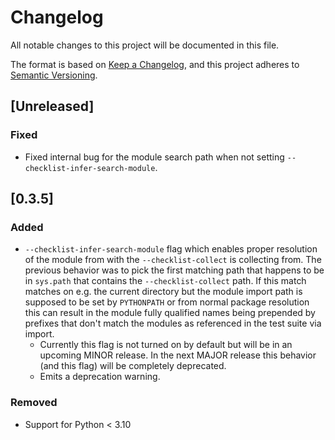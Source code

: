 # Changelog

All notable changes to this project will be documented in this file.

The format is based on [Keep a Changelog](https://keepachangelog.com/en/1.1.0/),
and this project adheres to [Semantic Versioning](https://semver.org/spec/v2.0.0.html).

## [Unreleased]

### Fixed

- Fixed internal bug for the module search path when not setting
  `--checklist-infer-search-module`.

## [0.3.5]

### Added

- `--checklist-infer-search-module` flag which enables proper
  resolution of the module from with the `--checklist-collect` is
  collecting from. The previous behavior was to pick the first
  matching path that happens to be in `sys.path` that contains the
  `--checklist-collect` path. If this match matches on e.g. the
  current directory but the module import path is supposed to be set
  by `PYTHONPATH` or from normal package resolution this can result in
  the module fully qualified names being prepended by prefixes that
  don't match the modules as referenced in the test suite via import.
  - Currently this flag is not turned on by default but will be in an
    upcoming MINOR release. In the next MAJOR release this behavior
    (and this flag) will be completely deprecated.
  - Emits a deprecation warning.

### Removed

- Support for Python < 3.10
